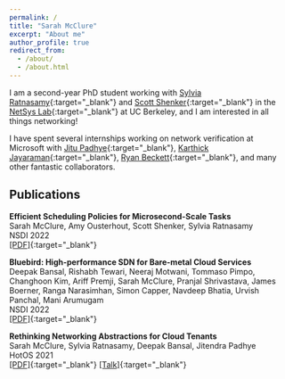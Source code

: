 ```yaml
---
permalink: /
title: "Sarah McClure"
excerpt: "About me"
author_profile: true
redirect_from: 
  - /about/
  - /about.html
---
```


I am a second-year PhD student working with [Sylvia Ratnasamy](https://people.eecs.berkeley.edu/~sylvia/){:target="_blank"} and [Scott Shenker](http://www.icsi.berkeley.edu/icsi/people/shenker){:target="_blank"} in the [NetSys Lab](https://netsys.cs.berkeley.edu/){:target="_blank"} at UC Berkeley, and I am interested in all things networking!

I have spent several internships working on network verification at Microsoft with [Jitu Padhye](https://www.microsoft.com/en-us/research/people/padhye/recent-projects/){:target="_blank"}, [Karthick Jayaraman](https://www.linkedin.com/in/kjayaram/){:target="_blank"}, [Ryan Beckett](https://www.microsoft.com/en-us/research/people/rybecket/){:target="_blank"}, and many other fantastic collaborators.

Publications
------
**Efficient Scheduling Policies for Microsecond-Scale Tasks**<br/>
Sarah McClure, Amy Ousterhout, Scott Shenker, Sylvia Ratnasamy<br/>
NSDI 2022<br/>
[[PDF]](https://www.usenix.org/system/files/nsdi22-paper-mcclure_2.pdf){:target="_blank"}


**Bluebird: High-performance SDN for Bare-metal Cloud Services**<br/>
Deepak Bansal, Rishabh Tewari, Neeraj Motwani, Tommaso Pimpo, Changhoon Kim, Ariff Premji, Sarah McClure, 
Pranjal Shrivastava, James Boerner, Ranga Narasimhan, Simon Capper, Navdeep Bhatia, Urvish Panchal, Mani Arumugam<br/>
NSDI 2022<br/>
[[PDF]](https://www.usenix.org/system/files/nsdi22-paper-arumugam.pdf){:target="_blank"}


**Rethinking Networking Abstractions for Cloud Tenants**<br/>
Sarah McClure, Sylvia Ratnasamy, Deepak Bansal, Jitendra Padhye<br/>
HotOS 2021<br/>
[[PDF]](https://dl.acm.org/doi/pdf/10.1145/3458336.3465303){:target="_blank"} [[Talk]](https://www.youtube.com/watch?v=YR24NIBxOcY&list=PLl-7Fg11LUZe_6cCrz6sVvTbE_8SEobNB&index=7){:target="_blank"}


